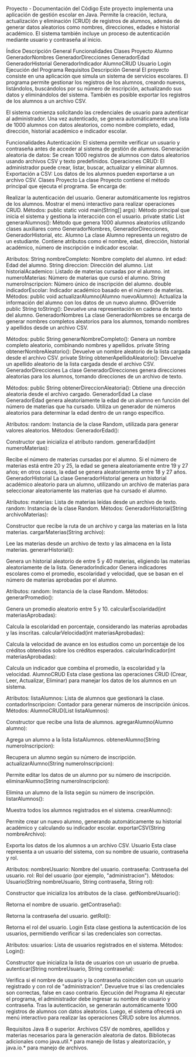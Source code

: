 Proyecto - Documentación del Código
Este proyecto implementa una aplicación de gestión escolar en Java. Permite la creación, lectura, actualización y eliminación (CRUD) de registros de alumnos, además de generar datos aleatorios como nombres, direcciones, edades e historial académico. El sistema también incluye un proceso de autenticación mediante usuario y contraseña al inicio.

Índice
Descripción General
Funcionalidades
Clases
Proyecto
Alumno
GeneradorNombres
GeneradorDirecciones
GeneradorEdad
GeneradorHistorial
GeneradorIndicador
AlumnoCRUD
Usuario
Login
Ejecución del Programa
Requisitos
Descripción General
El proyecto consiste en una aplicación que simula un sistema de servicios escolares. El programa permite gestionar los registros de los alumnos, creando nuevos, listándolos, buscándolos por su número de inscripción, actualizando sus datos y eliminándolos del sistema. También es posible exportar los registros de los alumnos a un archivo CSV.

El sistema comienza solicitando las credenciales de usuario para autenticar al administrador. Una vez autenticado, se genera automáticamente una lista de 1000 alumnos con datos aleatorios, como nombre completo, edad, dirección, historial académico e indicador escolar.

Funcionalidades
Autenticación: El sistema permite verificar un usuario y contraseña antes de acceder al sistema de gestión de alumnos.
Generación aleatoria de datos: Se crean 1000 registros de alumnos con datos aleatorios usando archivos CSV y texto predefinidos.
Operaciones CRUD: El administrador puede crear, listar, buscar, actualizar y eliminar alumnos.
Exportación a CSV: Los datos de los alumnos pueden exportarse a un archivo CSV.
Clases
Proyecto
La clase Proyecto contiene el método principal que ejecuta el programa. Se encarga de:

Realizar la autenticación del usuario.
Generar automáticamente los registros de los alumnos.
Mostrar el menú interactivo para realizar operaciones CRUD.
Métodos:
public static void main(String[] args):
Método principal que inicia el sistema y gestiona la interacción con el usuario.
private static List<Alumno> generarAlumnos():
Método que genera 1000 alumnos aleatorios utilizando clases auxiliares como GeneradorNombres, GeneradorDirecciones, GeneradorHistorial, etc.
Alumno
La clase Alumno representa un registro de un estudiante. Contiene atributos como el nombre, edad, dirección, historial académico, número de inscripción e indicador escolar.

Atributos:
String nombreCompleto: Nombre completo del alumno.
int edad: Edad del alumno.
String direccion: Dirección del alumno.
List<String> historialAcademico: Listado de materias cursadas por el alumno.
int numeroMaterias: Número de materias que cursó el alumno.
String numeroInscripcion: Número único de inscripción del alumno.
double indicadorEscolar: Indicador académico basado en el número de materias.
Métodos:
public void actualizarAlumno(Alumno nuevoAlumno):
Actualiza la información del alumno con los datos de un nuevo alumno.
@Override public String toString():
Devuelve una representación en cadena de texto del alumno.
GeneradorNombres
La clase GeneradorNombres se encarga de generar nombres completos aleatorios para los alumnos, tomando nombres y apellidos desde un archivo CSV.

Métodos:
public String generarNombreCompleto():
Genera un nombre completo aleatorio, combinando nombres y apellidos.
private String obtenerNombreAleatorio():
Devuelve un nombre aleatorio de la lista cargada desde el archivo CSV.
private String obtenerApellidoAleatorio():
Devuelve un apellido aleatorio de la lista cargada desde el archivo CSV.
GeneradorDirecciones
La clase GeneradorDirecciones genera direcciones aleatorias para los alumnos, tomando direcciones de un archivo de texto.

Métodos:
public String obtenerDireccionAleatoria():
Obtiene una dirección aleatoria desde el archivo cargado.
GeneradorEdad
La clase GeneradorEdad genera aleatoriamente la edad de un alumno en función del número de materias que ha cursado. Utiliza un generador de números aleatorios para determinar la edad dentro de un rango específico.

Atributos:
random: Instancia de la clase Random, utilizada para generar valores aleatorios.
Métodos:
GeneradorEdad():

Constructor que inicializa el atributo random.
generarEdad(int numeroMaterias):

Recibe el número de materias cursadas por el alumno. Si el número de materias está entre 20 y 25, la edad se genera aleatoriamente entre 19 y 27 años; en otros casos, la edad se genera aleatoriamente entre 18 y 27 años.
GeneradorHistorial
La clase GeneradorHistorial genera un historial académico aleatorio para un alumno, utilizando un archivo de materias para seleccionar aleatoriamente las materias que ha cursado el alumno.

Atributos:
materias: Lista de materias leídas desde un archivo de texto.
random: Instancia de la clase Random.
Métodos:
GeneradorHistorial(String archivoMaterias):

Constructor que recibe la ruta de un archivo y carga las materias en la lista materias.
cargarMaterias(String archivo):

Lee las materias desde un archivo de texto y las almacena en la lista materias.
generarHistorial():

Genera un historial aleatorio de entre 5 y 40 materias, eligiendo las materias aleatoriamente de la lista.
GeneradorIndicador
Genera indicadores escolares como el promedio, escolaridad y velocidad, que se basan en el número de materias aprobadas por el alumno.

Atributos:
random: Instancia de la clase Random.
Métodos:
generarPromedio():

Genera un promedio aleatorio entre 5 y 10.
calcularEscolaridad(int materiasAprobadas):

Calcula la escolaridad en porcentaje, considerando las materias aprobadas y las inscritas.
calcularVelocidad(int materiasAprobadas):

Calcula la velocidad de avance en los estudios como un porcentaje de los créditos obtenidos sobre los créditos esperados.
calcularIndicador(int materiasAprobadas):

Calcula un indicador que combina el promedio, la escolaridad y la velocidad.
AlumnoCRUD
Esta clase gestiona las operaciones CRUD (Crear, Leer, Actualizar, Eliminar) para manejar los datos de los alumnos en un sistema.

Atributos:
listaAlumnos: Lista de alumnos que gestionará la clase.
contadorInscripcion: Contador para generar números de inscripción únicos.
Métodos:
AlumnoCRUD(List<Alumno> listaAlumnos):

Constructor que recibe una lista de alumnos.
agregarAlumno(Alumno alumno):

Agrega un alumno a la lista listaAlumnos.
obtenerAlumno(String numeroInscripcion):

Recupera un alumno según su número de inscripción.
actualizarAlumno(String numeroInscripcion):

Permite editar los datos de un alumno por su número de inscripción.
eliminarAlumno(String numeroInscripcion):

Elimina un alumno de la lista según su número de inscripción.
listarAlumnos():

Muestra todos los alumnos registrados en el sistema.
crearAlumno():

Permite crear un nuevo alumno, generando automáticamente su historial académico y calculando su indicador escolar.
exportarCSV(String nombreArchivo):

Exporta los datos de los alumnos a un archivo CSV.
Usuario
Esta clase representa a un usuario del sistema, con su nombre de usuario, contraseña y rol.

Atributos:
nombreUsuario: Nombre del usuario.
contraseña: Contraseña del usuario.
rol: Rol del usuario (por ejemplo, "administracion").
Métodos:
Usuario(String nombreUsuario, String contraseña, String rol):

Constructor que inicializa los atributos de la clase.
getNombreUsuario():

Retorna el nombre de usuario.
getContraseña():

Retorna la contraseña del usuario.
getRol():

Retorna el rol del usuario.
Login
Esta clase gestiona la autenticación de los usuarios, permitiendo verificar si las credenciales son correctas.

Atributos:
usuarios: Lista de usuarios registrados en el sistema.
Métodos:
Login():

Constructor que inicializa la lista de usuarios con un usuario de prueba.
autenticar(String nombreUsuario, String contraseña):

Verifica si el nombre de usuario y la contraseña coinciden con un usuario registrado y con rol de "administracion".
Devuelve true si las credenciales son correctas, false en caso contrario.
Ejecución del Programa
Al ejecutar el programa, el administrador debe ingresar su nombre de usuario y contraseña. Tras la autenticación, se generarán automáticamente 1000 registros de alumnos con datos aleatorios. Luego, el sistema ofrecerá un menú interactivo para realizar las operaciones CRUD sobre los alumnos.

Requisitos
Java 8 o superior.
Archivos CSV de nombres, apellidos y materias necesarios para la generación aleatoria de datos.
Bibliotecas adicionales como java.util.* para manejo de listas y aleatorización, y java.io.* para manejo de archivos.
